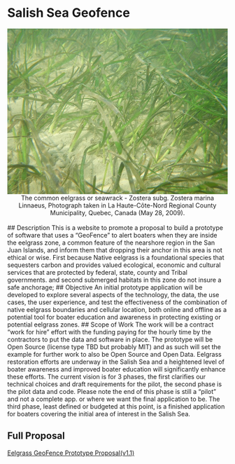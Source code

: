 # Salish Sea Geofence
<p></p>
<div align="center">
<img align="center" src="/images/800px-Eelgrass_(Zostera_marina)_-_iNaturalist.org.jpg"/>
<figcaption>The common eelgrass or seawrack - Zostera subg. Zostera marina Linnaeus, Photograph taken in La Haute-Côte-Nord Regional County Municipality, Quebec, Canada (May 28, 2009).</figcaption><br>
</div>
## Description
This is a website to promote a proposal to build a prototype of software that uses a “GeoFence” to alert boaters when they are inside the eelgrass zone, a common feature of the nearshore region in the San Juan Islands, and inform them that dropping their anchor in this area is not ethical or wise. First because Native eelgrass is a foundational species that sequesters carbon and provides valued ecological, economic and cultural services that are protected by federal, state, county and Tribal governments. 
and second submerged habitats in this zone do not insure a safe anchorage;   
## Objective
An initial prototype application will be developed to explore several aspects of the technology, the data, the use cases, the user experience, and test the effectiveness of the combination of native eelgrass boundaries and cellular location, both online and offline as a potential tool for boater education and awareness in protecting existing or potential eelgrass zones.
## Scope of Work
The work will be a contract “work for hire” effort with the funding paying for the hourly time by the contractors to put the data and software in place. The prototype will be Open Source (license type TBD but probably MIT) and as such will set the example for further work to also be Open Source and Open Data. Eelgrass restoration efforts are underway in the Salish Sea and a heightened level of boater awareness and improved boater education will significantly enhance these efforts. The current vision is for 3 phases, the first clarifies our technical choices and draft requirements for the pilot, the second phase is the pilot data and code. Please note the end of this phase is still a “pilot” and not a complete app. or where we want the final application to be. The third phase, least defined or budgeted at this point, is a finished application for boaters covering the initial area of interest in the Salish Sea.

## Full Proposal
[Eelgrass GeoFence Prototype Proposal(v1.1)](https://drive.google.com/file/d/10haaKL3UTrPU_xXIqinI8f4VytkmPqC2/view?usp=sharing)